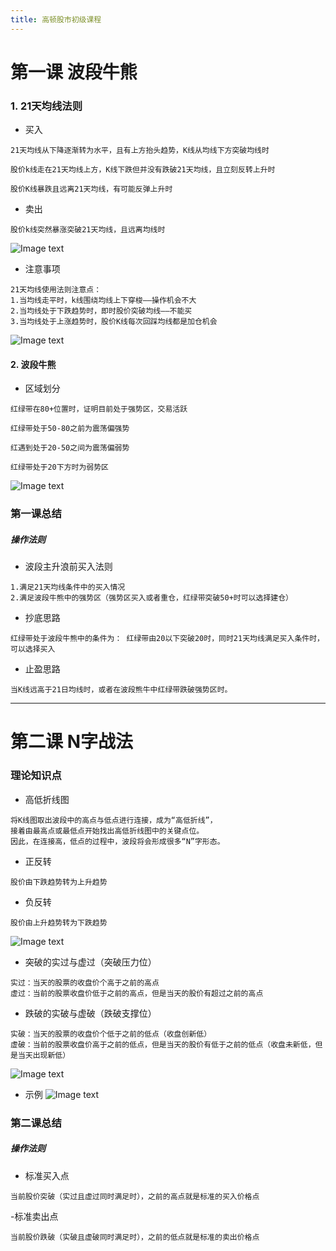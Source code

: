 ```yaml
---
title: 高顿股市初级课程
---
```


# 第一课 波段牛熊


### 1.  21天均线法则

- 买入

```
21天均线从下降逐渐转为水平，且有上方抬头趋势，K线从均线下方突破均线时
```

```
股价k线走在21天均线上方，K线下跌但并没有跌破21天均线，且立刻反转上升时
```

```
股价K线暴跌且远离21天均线，有可能反弹上升时
```

- 卖出

```
股价k线突然暴涨突破21天均线，且远离均线时
```

![Image text](/makeMoney/100.png)

- 注意事项

```
21天均线使用法则注意点：
1.当均线走平时，k线围绕均线上下穿梭——操作机会不大
2.当均线处于下跌趋势时，即时股价突破均线——不能买
3.当均线处于上涨趋势时，股价K线每次回踩均线都是加仓机会
```
![Image text](/makeMoney/101.png)

#### 2.  波段牛熊

- 区域划分

```
红绿带在80+位置时，证明目前处于强势区，交易活跃
```

```
红绿带处于50-80之前为震荡偏强势
```

```
红遇到处于20-50之间为震荡偏弱势
```

```
红绿带处于20下方时为弱势区
```
![Image text](/makeMoney/103.png)

### 第一课总结

##### 操作法则

- 波段主升浪前买入法则

```
1.满足21天均线条件中的买入情况
2.满足波段牛熊中的强势区（强势区买入或者重仓，红绿带突破50+时可以选择建仓）
```

- 抄底思路

```
红绿带处于波段牛熊中的条件为： 红绿带由20以下突破20时，同时21天均线满足买入条件时，可以选择买入
```

- 止盈思路

```
当K线远高于21日均线时，或者在波段熊牛中红绿带跌破强势区时。
```

<hr>

# 第二课 N字战法

### 理论知识点

- 高低折线图

```
将K线图取出波段中的高点与低点进行连接，成为“高低折线”，
接着由最高点或最低点开始找出高低折线图中的关键点位。
因此，在连接高，低点的过程中，波段将会形成很多“N”字形态。
```
- 正反转

```
股价由下跌趋势转为上升趋势
```

- 负反转

```
股价由上升趋势转为下跌趋势
```

![Image text](/makeMoney/201.png)


- 突破的实过与虚过（突破压力位）
```
实过：当天的股票的收盘价个高于之前的高点
虚过：当前的股票收盘价低于之前的高点，但是当天的股价有超过之前的高点
```
- 跌破的实破与虚破（跌破支撑位）
```
实破：当天的股票的收盘价个低于之前的低点（收盘创新低）
虚破：当前的股票收盘价高于之前的低点，但是当天的股价有低于之前的低点（收盘未新低，但是当天出现新低）
```
![Image text](/makeMoney/202.png)

- 示例
![Image text](/makeMoney/203.png)

### 第二课总结

##### 操作法则
- 标准买入点
```
当前股价突破（实过且虚过同时满足时），之前的高点就是标准的买入价格点
```
-标准卖出点
```
当前股价跌破（实破且虚破同时满足时），之前的低点就是标准的卖出价格点
```
